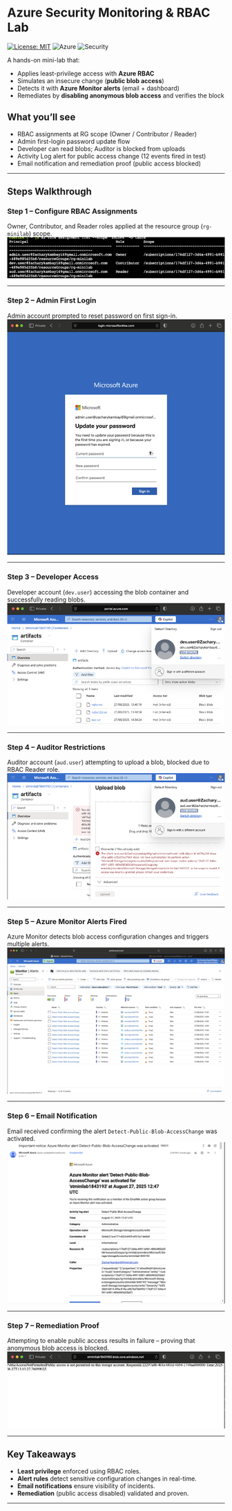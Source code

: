 # Azure Security Monitoring & RBAC Lab
[![License: MIT](https://img.shields.io/badge/License-MIT-green.svg)](#)
![Azure](https://img.shields.io/badge/Cloud-Azure-blue)
![Security](https://img.shields.io/badge/Focus-Security%20%26%20RBAC-orange)

A hands-on mini-lab that:
- Applies least-privilege access with **Azure RBAC**
- Simulates an insecure change (**public blob access**)
- Detects it with **Azure Monitor alerts** (email + dashboard)
- Remediates by **disabling anonymous blob access** and verifies the block

## What you’ll see
- RBAC assignments at RG scope (Owner / Contributor / Reader)
- Admin first-login password update flow
- Developer can read blobs; Auditor is blocked from uploads
- Activity Log alert for public access change (12 events fired in test)
- Email notification and remediation proof (public access blocked)

---

## Steps Walkthrough

### Step 1 – Configure RBAC Assignments
Owner, Contributor, and Reader roles applied at the resource group (`rg-minilab`) scope.  
![RBAC role assignments](./screenshots/step1_0.png)

---

### Step 2 – Admin First Login
Admin account prompted to reset password on first sign-in.  
![Admin password reset](./screenshots/step2_0.png)

---

### Step 3 – Developer Access
Developer account (`dev.user`) accessing the blob container and successfully reading blobs.  
![Developer access view](./screenshots/step3_0.png)

---

### Step 4 – Auditor Restrictions
Auditor account (`aud.user`) attempting to upload a blob, blocked due to RBAC Reader role.  
![Auditor denied upload](./screenshots/step4_0.png)

---

### Step 5 – Azure Monitor Alerts Fired
Azure Monitor detects blob access configuration changes and triggers multiple alerts.  
![Azure Monitor alerts list](./screenshots/step5_0.png)

---

### Step 6 – Email Notification
Email received confirming the alert `Detect-Public-Blob-AccessChange` was activated.  
![Email notification](./screenshots/step6_0.png)

---

### Step 7 – Remediation Proof
Attempting to enable public access results in failure – proving that anonymous blob access is blocked.  
![Public access blocked](./screenshots/step7_0.png)

---

## Key Takeaways
- **Least privilege** enforced using RBAC roles.
- **Alert rules** detect sensitive configuration changes in real-time.
- **Email notifications** ensure visibility of incidents.
- **Remediation** (public access disabled) validated and proven.

---

